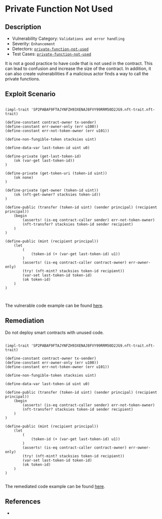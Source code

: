 # Private Function Not Used
## Description
- Vulnerability Category: `Validations and error handling`
- Severity: `Enhancement`
- Detectors: [`private-function-not-used`](https://github.com/CoinFabrik/stacy/blob/main/stacks_analyzer/detectors/PrivateFunctionNotUsed.py)
- Test Cases: [`private-function-not-used`](https://github.com/CoinFabrik/stacy/tree/main/tests/private_function_not_used)

It is not a good practice to have code that is not used in the contract. This can lead to confusion and increase the size of the contract. In addition, it can also create vulnerabilities if a malicious actor finds a way to call the private functions.

## Exploit Scenario

```clarity

(impl-trait 'SP2PABAF9FTAJYNFZH93XENAJ8FVY99RRM50D2JG9.nft-trait.nft-trait)

(define-constant contract-owner tx-sender)
(define-constant err-owner-only (err u100))
(define-constant err-not-token-owner (err u101))

(define-non-fungible-token stacksies uint)

(define-data-var last-token-id uint u0)

(define-private (get-last-token-id)
	(ok (var-get last-token-id))
)

(define-private (get-token-uri (token-id uint))
	(ok none)
)

(define-private (get-owner (token-id uint))
	(ok (nft-get-owner? stacksies token-id))
)

(define-public (transfer (token-id uint) (sender principal) (recipient principal))
	(begin
		(asserts! (is-eq contract-caller sender) err-not-token-owner)
		(nft-transfer? stacksies token-id sender recipient)
	)
)

(define-public (mint (recipient principal))
	(let
		(
			(token-id (+ (var-get last-token-id) u1))
		)
		(asserts! (is-eq contract-caller contract-owner) err-owner-only)
		(try! (nft-mint? stacksies token-id recipient))
		(var-set last-token-id token-id)
		(ok token-id)
	)
)



```


The vulnerable code example can be found [here]().

## Remediation

Do not deploy smart contracts with unused code.


```clarity

(impl-trait 'SP2PABAF9FTAJYNFZH93XENAJ8FVY99RRM50D2JG9.nft-trait.nft-trait)

(define-constant contract-owner tx-sender)
(define-constant err-owner-only (err u100))
(define-constant err-not-token-owner (err u101))

(define-non-fungible-token stacksies uint)

(define-data-var last-token-id uint u0)

(define-public (transfer (token-id uint) (sender principal) (recipient principal))
	(begin
		(asserts! (is-eq contract-caller sender) err-not-token-owner)
		(nft-transfer? stacksies token-id sender recipient)
	)
)

(define-public (mint (recipient principal))
	(let
		(
			(token-id (+ (var-get last-token-id) u1))
		)
		(asserts! (is-eq contract-caller contract-owner) err-owner-only)
		(try! (nft-mint? stacksies token-id recipient))
		(var-set last-token-id token-id)
		(ok token-id)
	)
)


```

The remediated code example can be found [here]().


## References
- []()
